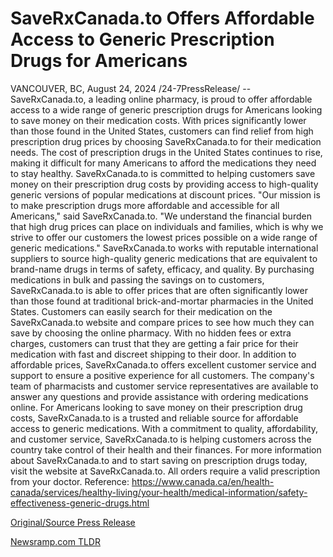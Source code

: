 # SaveRxCanada.to Offers Affordable Access to Generic Prescription Drugs for Americans

VANCOUVER, BC, August 24, 2024 /24-7PressRelease/ -- SaveRxCanada.to, a leading online pharmacy, is proud to offer affordable access to a wide range of generic prescription drugs for Americans looking to save money on their medication costs. With prices significantly lower than those found in the United States, customers can find relief from high prescription drug prices by choosing SaveRxCanada.to for their medication needs.  The cost of prescription drugs in the United States continues to rise, making it difficult for many Americans to afford the medications they need to stay healthy. SaveRxCanada.to is committed to helping customers save money on their prescription drug costs by providing access to high-quality generic versions of popular medications at discount prices.  "Our mission is to make prescription drugs more affordable and accessible for all Americans," said SaveRxCanada.to. "We understand the financial burden that high drug prices can place on individuals and families, which is why we strive to offer our customers the lowest prices possible on a wide range of generic medications."  SaveRxCanada.to works with reputable international suppliers to source high-quality generic medications that are equivalent to brand-name drugs in terms of safety, efficacy, and quality. By purchasing medications in bulk and passing the savings on to customers, SaveRxCanada.to is able to offer prices that are often significantly lower than those found at traditional brick-and-mortar pharmacies in the United States.  Customers can easily search for their medication on the SaveRxCanada.to website and compare prices to see how much they can save by choosing the online pharmacy. With no hidden fees or extra charges, customers can trust that they are getting a fair price for their medication with fast and discreet shipping to their door.  In addition to affordable prices, SaveRxCanada.to offers excellent customer service and support to ensure a positive experience for all customers. The company's team of pharmacists and customer service representatives are available to answer any questions and provide assistance with ordering medications online.  For Americans looking to save money on their prescription drug costs, SaveRxCanada.to is a trusted and reliable source for affordable access to generic medications. With a commitment to quality, affordability, and customer service, SaveRxCanada.to is helping customers across the country take control of their health and their finances.  For more information about SaveRxCanada.to and to start saving on prescription drugs today, visit the website at SaveRxCanada.to. All orders require a valid prescription from your doctor.  Reference: https://www.canada.ca/en/health-canada/services/healthy-living/your-health/medical-information/safety-effectiveness-generic-drugs.html 

[Original/Source Press Release](https://www.24-7pressrelease.com/press-release/513752/saverxcanadato-offers-affordable-access-to-generic-prescription-drugs-for-americans) 

[Newsramp.com TLDR](https://newsramp.com/None) 